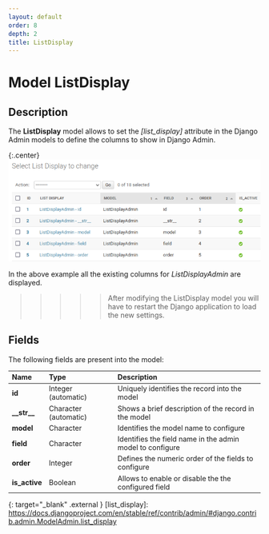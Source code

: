 ```yaml
---
layout: default
order: 8
depth: 2
title: ListDisplay
---
```

# Model ListDisplay

## Description

The **ListDisplay** model allows to set the *[list_display]* attribute
in the Django Admin models to define the columns to show in
Django Admin.

{:.center}
![Columns list](/resources/django-admin-settings/archive/latest/english/listdisplay.png)

In the above example all the existing columns for *ListDisplayAdmin* are
displayed.

>>>>> After modifying the ListDisplay model you will have to restart the
>>>>> Django application to load the new settings.

## Fields

The following fields are present into the model:

| Name            | Type                  | Description                                               |
|:----------------|:----------------------|:----------------------------------------------------------|
| **id**          | Integer (automatic)   | Uniquely identifies the record into the model             |
| **\_\_str\_\_** | Character (automatic) | Shows a brief description of the record in the model      |
| **model**       | Character             | Identifies the model name to configure                    |
| **field**       | Character             | Identifies the field name in the admin model to configure |
| **order**       | Integer               | Defines the numeric order of the fields to configure      |
| **is_active**   | Boolean               | Allows to enable or disable the the configured field      |

{: target="_blank" .external }
[list_display]: https://docs.djangoproject.com/en/stable/ref/contrib/admin/#django.contrib.admin.ModelAdmin.list_display
